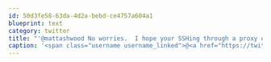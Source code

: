 ```yaml
---
id: 50d3fe58-63da-4d2a-bebd-ce4757a604a1
blueprint: text
category: twitter
title: "'@mattashwood No worries.  I hope your SSHing through a proxy over TCP goes well. Don't forget to do a chmod."
caption: '<span class="username username_linked">@<a href="https://twitter.com/mattashwood" title="Matt Ashwood">mattashwood</a></span> No worries.  I hope your SSHing through a proxy over TCP goes well. Don''t forget to do a chmod.'
---
```

